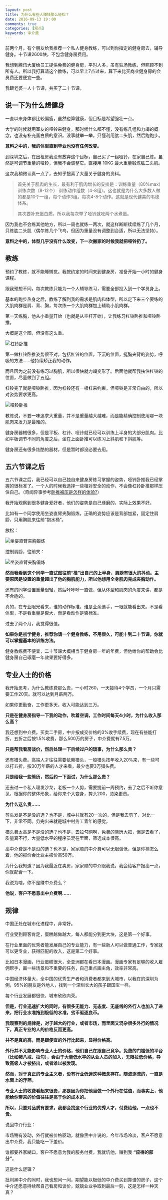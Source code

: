 ```yaml
---
layout: post
title: 为什么有些人赚钱那么轻松？
date: 2016-09-13 19：00
comments: true
categories: [观点]
keywords: 中介费
---
```


前两个月，有个朋友给我推荐一个私人健身教练，可以到你指定的健身房去，辅导健身。十节课2600块，不包含健身房费用。

我想到腾讯大厦给员工提供免费的健身房，平时人多，虽有驻场教练，但照顾不到所有人。所以我打算请这个教练，可以早上7点过来，算下来比买商业健身房的会员费还要便宜一些。

我跟老婆一人十节课，共买了二十节课。

说一下为什么想健身
----

一直以来身体都比较偏瘦，虽然也算健康，但目标是希望强壮一点。

大学的时候就用室友的哑铃来健身，那时候什么都不懂，没有练几组和力竭的概念，也没有补充蛋白质的意识。没事就举一举，只懂利用肱二头肌，然后跑跑步。

**意料之中的，我的体型直到毕业也没有任何改变。**

到深圳之后，在出租房我没有放弃这个目标，自己买了一组哑铃，在家自己练。虽然是可调节重量的哑铃，但我不会调整它。直接用 10KG 最大重量锻炼肱二头肌。

这次我稍微认真一点了，去知乎搜索了大量关于健身的资料。

> 首先关于肌肉的生长，最有利于肌肉增长的安排是：训练重量（80%max）训练次数（8-12个） 训练动作组数（4-8组）。这也就是为什么大多数人做的都是10个一组，每个动作3组。每次4-8个动作。这就是现代健美的韦德体系。
>
> 其次要补充蛋白质，所以我每次举了哑铃就吃两个水煮蛋。

因为我也不会练其他地方，所以一周也就练一两次，就这样断断续续练了几个月，只练肱二头肌（偶尔练几个飞鸟，但因为重量没有调整到合适，所以无法坚持）。

**意料之中的，体型几乎没有什么改变，下一次搬家的时候我就把哑铃扔了。**

教练
----

预约了教练，就不能睡懒觉。我按约定的时间来到健身房，准备开始一小时的健身课程。

跟我预想不同，每次教练只能为一个人辅导练习，需要全部投入到一个学员身上。

基本的跑步热身之后，教练了解到我的需求是肌肉和体型，所以定下来三个要练的大肌肉群是肩、背、胸，每次练一个大肌肉群加上辅助小肌肉群。

第一天练胸，他从小重量开始（也就是从空杆开始），让我练习杠铃卧推和哑铃卧推。

大概是这个图，但没有这么重。

![杠铃卧推](/files/2016/09/work-out-1.jpg)

第一做杠铃卧推姿势很不对，包括杠铃的位置，下沉的位置，挺胸夹背的姿势，呼吸的方法……他持续矫正我的动作。

而且因为之前没有练习过胸肌，所以很快就力竭变形了。后面他就帮我扶住杠铃的位置，尽量做到了五组。

杠铃完了就是哑铃卧推，因为杠铃还有一根杠来约束，但哑铃是非常自由的，所以对姿势要求更高。

![哑铃卧推](/files/2016/09/work-out-2.jpg)

教练说，不要一味追求大重量，并不是重量越大越难，而是能精确控制使用哪一块肌肉来发力是最难的。

健身房器械很多，但是平板、杠铃、哑铃就已经可以训练上半身的大部分肌肉。比如平板调节不同的角度之后，坐在上面卧推可以练习上斜肌和下斜肌等。

健身房还有很多炫酷的器材，但是暂时都没必要去用。

五六节课之后
----

五六节课之后，我已经可以自己独自来健身房练习掌握的姿势，哑铃卧推我已经掌握的很标准了。一个人的时候我选择一些相对安全的动作，不会像杠铃卧推那样压住自己。（奇闻异事参考[卧推被压是怎样的体验?](https://www.zhihu.com/question/38648406)）

我开始观察到很多健身爱好者，他们的姿势是自己琢磨的，实际上效果不好。

比如有一个同学使用坐姿直臂夹胸锻炼，正确的姿势应该是背部加紧，固定住肩膀，只用胸肌来往前“抱水桶”。

放松：

![坐姿直臂夹胸锻炼](/files/2016/09/work-out-3.jpg)

控制肩膀，往前夹：

![坐姿直臂夹胸锻炼](/files/2016/09/work-out-4.jpg)

**然而我看到这个同学一直试图往前“推”出自己的上半身，肩膀有很大的抖动。主要原因是设置的重量超出了他的胸肌能力，所以他想用全身肌肉完成夹胸动作。**

还有的同学设置重量很轻，然后咔咔咔一直做，但从体型和肌肉的角度来讲，都是不合适的。

真的，在专业眼光看来，谁的动作标准，谁是业余选手，一眼就能看出来。不是看体型，不是看重量是否大，而是看动作是否标准。

过去了两个月，我觉得很值。

**如果你是初学健身，推荐你请一个健身教练，不用很久，可能十到二十节课，你就可以掌握基本的训练方法。**

健身教练费不便宜，二十节课大概相当于健身房一年的年费，但他给你的帮助会比健身房自己琢磨一年效果要好得多。

专业人士的价格
----

我开始思考，为什么教练费那么贵，一小时260，一天接待4个学员，一个月只需要工作20天。就可以达到月薪两万。

如果你更勤奋，工作更多天，收入可能达到三万。

**只是在健身房指导一下我的动作，吹着空调，工作时间每天4小时，为什么收入那么高？**

我还想到中介费。买卖二手房，中介按成交价格的3%收手续费，现在有些能打折，五折之后按1.5%收费，那么500万的房子，中介费就有7.5万。

**只是帮我看房谈价，然后处理一下后续过户的琐事，为什么那么贵？**

还有猎头费。高端人才往往需要依赖猎头，一般猎头按年收入20%来，有一些可以打五折，按30万年薪的人才来看，最少也要3万猎头费。

**只是给我一些简历，然后约一下面试，为什么那么贵？**

还去过一个私人理发沙龙，老板一个人剪，需要提前一周预约，去了之后不听你意见，根据你的整体形象，给你来个大变身，剪头200，烫染更贵。

**为什么这么贵……**

剪头发是不是没的选？也不是，城中村就有20一次的，但是我去剪了，对比一下，非常不同。剪完出来就是城中村务工青年的感觉。

猎头费太高是不是没的选？也不是，去拉勾网啊，免费的简历大把，但是去看了，质量真不行，大量低水平的程序员混在里面，筛选成本很高。

高中介费是不是没的选？也不是，家家顺的中介费可以无限谈低，但是你猜怎么着，他的报价会比业主报价高50万。

为什么我知道？因为我最近在卖房，家家顺的中介跟我说，我会给客户报高一点，你就配合一下。

我说为啥，你不是赚中介费么？

**他说，客户不愿意出中介费啊……**

规律
----

中国正处在城市化进程中，非常好。

行业受到顾客肯定，蛋糕越做越大，每人都能分到更大块，这是第一个好事。

在行业里面的优秀者能发展自己的专业能力，有一些新人可以做普通工作，专家就可以更专业，获得匹配的收入，这是第二个好事。

比如日本漫画，行业蛋糕很大，全亚洲都在看日本漫画。漫画专家有足够的收入雇佣帮手，画一些场景和不重要的任务，自己重点画主角，效率非常高。

中国经济体量大，全中国的优秀生产者和消费者都来到大城市，以我在的深圳为例，95%的朋友是外地人，找到一个深圳长大的孩子跟国宝一样。

每个行业发展都很快，城市欣欣向荣。

**但是，行业迅速扩大的同时，有很多无能力、无态度、无底线的外行人也加入了进来，把行业水准拖到极低的水准，劣币驱逐良币。**

**我观察到的规律是，对于越大的行业，或者市场，而里面又混杂很多外行的情况下，真正专业的人的价格反而更高。**

**并不是真的高，而是跟便宜的外行比起来，显得价格高。**

**外行并不太能影响专业人士的价格，他们自己在跟自己竞争。免费的门槛低的平台（比如猪八戒、拉勾），会由于大量低水平的从业人员的加入，无限拉低价格，导致高级人才被挤出，或者难以被发现。**

**然而，对于真正的专业主义者，没有行业低迷这种概念存在。随波逐流的，一直是水面上的浮萍。**

**专业人士的收费看起来很贵，那是因为你把他当做一个外行在估值，而事实上，他能给你带来的价值往往是高于你的成本的。**

**所以，只要对品质有要求，我都会找这个行业的优秀人才，付费给他，一点也不贵。**

说回中介行业：

市场稍有波动，外行就被价格驱动，就像黑中介说的，今年市场冷淡，客户不愿意出中介费，我只能吃一下差价。

谁都要养家糊口，客户不愿意为我的服务付费，我就坑他，赚到我 **“应得的部分”**。

这是什么逻辑？

批判黑中介的同时，我也想问一问，期望能以极低的中介费买到靠谱的房子，这个中介还愿意持续帮自己看房和谈价，兢兢业业争取到最后一刻，这是怎样一种天真？
